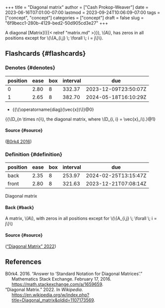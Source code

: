 +++
title = "Diagonal matrix"
author = ["Cash Prokop-Weaver"]
date = 2023-06-16T07:01:00-07:00
lastmod = 2023-09-24T10:06:09-07:00
tags = ["concept", "concept"]
categories = ["concept"]
draft = false
slug = "6f9becc1-280b-4129-bed2-50d905cd3e27"
+++

A diagonal [Matrix]({{< relref "matrix.md" >}}), \\(A\\), has zeros in all positions except for \\(\\{A\_{i,j} \\; \forall \\; i = j\\}\\).


## Flashcards {#flashcards}


### Denotes {#denotes}

| position | ease | box | interval | due                  |
|----------|------|-----|----------|----------------------|
| 0        | 2.80 | 8   | 332.37   | 2023-12-09T23:50:07Z |
| 1        | 2.65 | 8   | 382.70   | 2024-05-18T16:10:29Z |

-   {{\\(\operatorname{diag}(\vec{x})\\)}@0}

{{\\(D\_{n \times n}\\), the diagonal matrix, where \\(D\_{i, i} = \vec{x}\_i\\).}@1}


#### Source {#source}

(<a href="#citeproc_bib_item_1">B0rk4 2016</a>)


### Definition {#definition}

| position | ease | box | interval | due                  |
|----------|------|-----|----------|----------------------|
| back     | 2.35 | 8   | 253.97   | 2024-02-25T13:15:47Z |
| front    | 2.80 | 8   | 321.63   | 2023-12-21T07:08:14Z |

Diagonal matrix


#### Back {#back}

A matrix, \\(A\\), with zeros in all positions except for \\(\\{A\_{i,j} \\; \forall \\; i = j\\}\\)


#### Source {#source}

(<a href="#citeproc_bib_item_2">“Diagonal Matrix” 2022</a>)

## References

<style>.csl-entry{text-indent: -1.5em; margin-left: 1.5em;}</style><div class="csl-bib-body">
  <div class="csl-entry"><a id="citeproc_bib_item_1"></a>B0rk4. 2016. “Answer to ‘Standard Notation for Diagonal Matrices’.” Mathematics Stack Exchange. February 17, 2016. <a href="https://math.stackexchange.com/a/1659659">https://math.stackexchange.com/a/1659659</a>.</div>
  <div class="csl-entry"><a id="citeproc_bib_item_2"></a>“Diagonal Matrix.” 2022. In <i>Wikipedia</i>. <a href="https://en.wikipedia.org/w/index.php?title=Diagonal_matrix&oldid=1107173569">https://en.wikipedia.org/w/index.php?title=Diagonal_matrix&#38;oldid=1107173569</a>.</div>
</div>

